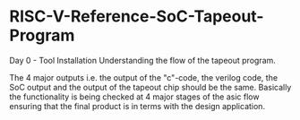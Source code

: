# RISC-V-Reference-SoC-Tapeout-Program

Day 0 - Tool Installation
Understanding the flow of the tapeout program.

The 4 major outputs i.e. the output of the "c"-code, the verilog code, the SoC output and the output of the tapeout chip should be the same. Basically the functionality is being checked at 4 major stages of the asic flow ensuring that the final product is in terms with the design application.
